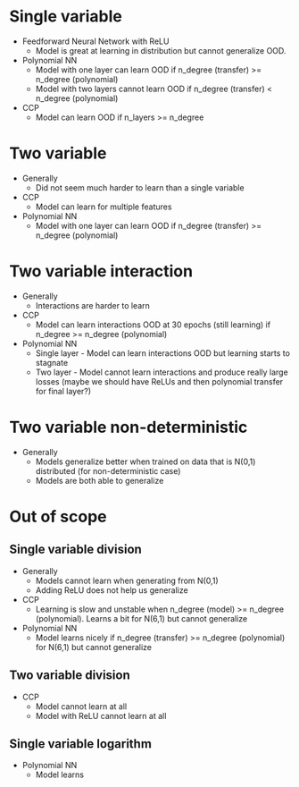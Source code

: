 # Single variable
* Feedforward Neural Network with ReLU
    * Model is great at learning in distribution but cannot generalize OOD.
* Polynomial NN 
    * Model with one layer can learn OOD if n_degree (transfer) >= n_degree (polynomial)
    * Model with two layers cannot learn OOD if n_degree (transfer) < n_degree (polynomial) 
* CCP 
    * Model can learn OOD if n_layers >= n_degree

# Two variable
* Generally
    * Did not seem much harder to learn than a single variable
* CCP
    * Model can learn for multiple features
* Polynomial NN
    * Model with one layer can learn OOD if n_degree (transfer) >= n_degree (polynomial)

# Two variable interaction
* Generally
    * Interactions are harder to learn
* CCP
    * Model can learn interactions OOD at 30 epochs (still learning) if n_degree >= n_degree (polynomial)
* Polynomial NN
    * Single layer - Model can learn interactions OOD but learning starts to stagnate 
    * Two layer - Model cannot learn interactions and produce really large losses (maybe we should have ReLUs and then polynomial transfer for final layer?)

# Two variable non-deterministic
* Generally
    * Models generalize better when trained on data that is N(0,1) distributed (for non-deterministic case)
    * Models are both able to generalize

# Out of scope
## Single variable division
* Generally
    * Models cannot learn when generating from N(0,1)
    * Adding ReLU does not help us generalize
* CCP
    * Learning is slow and unstable when n_degree (model) >= n_degree (polynomial). Learns a bit for N(6,1) but cannot generalize
* Polynomial NN
    * Model learns nicely if n_degree (transfer) >= n_degree (polynomial) for N(6,1) but cannot generalize

## Two variable division
* CCP 
    * Model cannot learn at all
    * Model with ReLU cannot learn at all

## Single variable logarithm
* Polynomial NN
    * Model learns 
